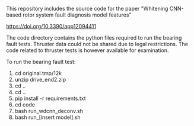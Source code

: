 This repository includes the source code for the paper "Whitening CNN-based rotor system fault diagnosis model features"

https://doi.org/10.3390/app12094411

The code directory contains the python files required to run the bearing fault tests.
Thruster data could not be shared due to legal restrictions. The code related to thruster tests is however available for
examination.

To run the bearing fault test:

1. cd original.tmp/12k
2. unzip drive_end2.zip
3. cd ..
4. cd ..
5. pip install -r requirements.txt
6. cd code
7. bash run_wdcnn_deconv.sh
8. bash run_[insert model].sh
